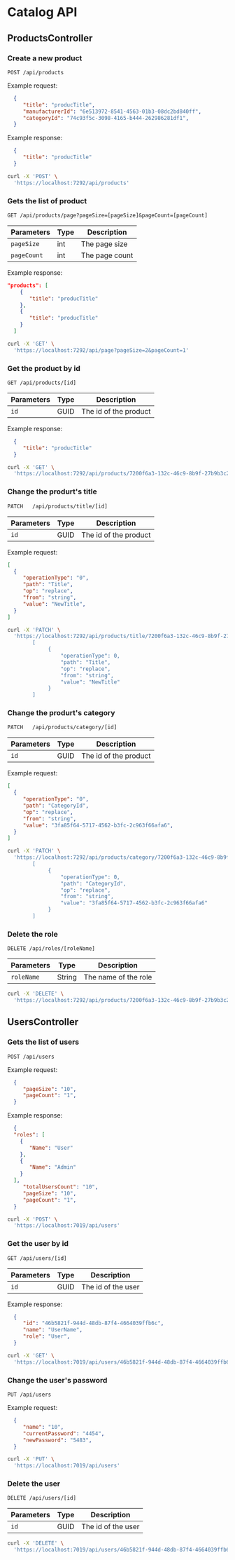 # Catalog API

## ProductsController

### Create a new product

```
POST /api/products
```

Example request:

```json
  {
     "title": "producTitle",
     "manufacturerId": "6e513972-8541-4563-01b3-08dc2bd840ff",
     "categoryId": "74c93f5c-3098-4165-b444-262986281df1",
  }
```

Example response:

```json
  {
     "title": "producTitle"
  }
```

```bash
curl -X 'POST' \
  'https://localhost:7292/api/products'
```

### Gets the list of product

```
GET /api/products/page?pageSize=[pageSize]&pageCount=[pageCount]
```

| Parameters | Type    | Description           |
| --------- | -------  | --------------------- |
| `pageSize`| int | The page size |
| `pageCount`| int | The page count |

Example response:

```json
"products": [
    {
       "title": "producTitle"
    },
    {
       "title": "producTitle"
    }
  ]
```

```bash
curl -X 'GET' \
  'https://localhost:7292/api/page?pageSize=2&pageCount=1'
```

### Get the product by id

```
GET /api/products/[id]
```

| Parameters | Type    | Description           |
| --------- | -------  | --------------------- |
| `id`| GUID | The id of the product |

Example response:

```json
  {
     "title": "producTitle"
  }
```

```bash
curl -X 'GET' \
  'https://localhost:7292/api/products/7200f6a3-132c-46c9-8b9f-27b9b3c2d122'
```

### Change the produrt's title

```
PATCH   /api/products/title/[id]
```

| Parameters | Type    | Description           |
| --------- | -------  | --------------------- |
| `id`| GUID | The id of the product |

Example request:

```json
[
  {
     "operationType": "0",
     "path": "Title",
     "op": "replace",
     "from": "string",
     "value": "NewTitle",
  }
]
```

```bash
curl -X 'PATCH' \
  'https://localhost:7292/api/products/title/7200f6a3-132c-46c9-8b9f-27b9b3c2d122
        [
             {
                 "operationType": 0,
                 "path": "Title",
                 "op": "replace",
                 "from": "string",
                 "value": "NewTitle"
             }
        ]
```

### Change the produrt's category

```
PATCH   /api/products/category/[id]
```

| Parameters | Type    | Description           |
| --------- | -------  | --------------------- |
| `id`| GUID | The id of the product |

Example request:

```json
[
  {
     "operationType": "0",
     "path": "CategoryId",
     "op": "replace",
     "from": "string",
     "value": "3fa85f64-5717-4562-b3fc-2c963f66afa6",
  }
]
```

```bash
curl -X 'PATCH' \
  'https://localhost:7292/api/products/category/7200f6a3-132c-46c9-8b9f-27b9b3c2d122
        [
             {
                 "operationType": 0,
                 "path": "CategoryId",
                 "op": "replace",
                 "from": "string",
                 "value": "3fa85f64-5717-4562-b3fc-2c963f66afa6"
             }
        ]
```

### Delete the role

```
DELETE /api/roles/[roleName]
```

| Parameters | Type    | Description           |
| --------- | -------  | --------------------- |
| `roleName`| String | The name of the role |

```bash
curl -X 'DELETE' \
  'https://localhost:7292/api/products/7200f6a3-132c-46c9-8b9f-27b9b3c2d122'
```

## UsersController

### Gets the list of users

```
POST /api/users
```

Example request:

```json
  {
     "pageSize": "10",
     "pageCount": "1",
  }
```

Example response:

```json
  {
  "roles": [
    {
       "Name": "User"
    },
    {
       "Name": "Admin"
    }
  ],  
     "totalUsersCount": "10",
     "pageSize": "10",
     "pageCount": "1",
  }
```

```bash
curl -X 'POST' \
  'https://localhost:7019/api/users'
```

### Get the user by id

```
GET /api/users/[id]
```

| Parameters | Type    | Description           |
| --------- | -------  | --------------------- |
| `id`| GUID | The id of the user |

Example response:

```json
  {
     "id": "46b5821f-944d-48db-87f4-4664039ffb6c",
     "name": "UserName",
     "role": "User",
  }
```

```bash
curl -X 'GET' \
  'https://localhost:7019/api/users/46b5821f-944d-48db-87f4-4664039ffb6c'
```

### Change the user's password

```
PUT /api/users
```

Example request:

```json
  {
     "name": "10",
     "currentPassword": "4454",
     "newPassword": "5483",
  }
```

```bash
curl -X 'PUT' \
  'https://localhost:7019/api/users'
```

### Delete the user

```
DELETE /api/users/[id]
```

| Parameters | Type    | Description           |
| --------- | -------  | --------------------- |
| `id`| GUID | The id of the user |

```bash
curl -X 'DELETE' \
  'https://localhost:7019/api/users/46b5821f-944d-48db-87f4-4664039ffb6c'
```
